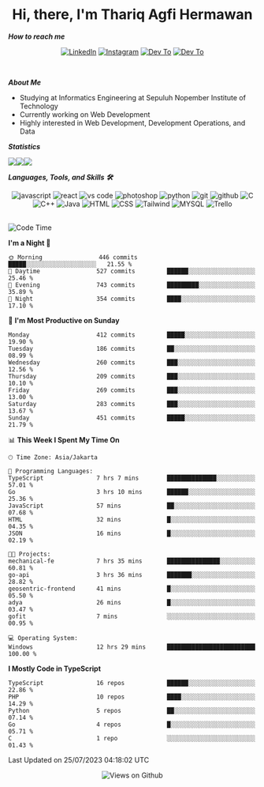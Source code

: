 <div align="center">
  <h1>Hi, there, I'm Thariq Agfi Hermawan</h1>
</div>


***How to reach me***
<p align='center'>
   <a href="https://www.linkedin.com/in/thariqagfihermawan" target="_blank"><img src="https://img.shields.io/badge/LinkedIn-0077B5?style=for-the-badge&logo=linkedin&logoColor=white" alt="LinkedIn"></a>
   <a href="https://www.instagram.com/thoriqagfi" target="_blank"><img src="https://img.shields.io/badge/Instagram-E4405F?style=for-the-badge&logo=instagram&logoColor=white" alt="Instagram"></a>
   <a href="https://medium.com/@thoriq.aghfi60" target="_blank"><img src="https://img.shields.io/badge/Medium-12100E?style=for-the-badge&logo=medium&logoColor=white" alt="Dev To"></a>
   <a href="https://linktr.ee/thoriqagfi" target="_blank"><img src="https://img.shields.io/badge/linktree-1de9b6?style=for-the-badge&logo=linktree&logoColor=white" alt="Dev To"></a>
</p>

<br>

***About Me***
- Studying at Informatics Engineering at Sepuluh Nopember Institute of Technology
- Currently working on Web Development
- Highly interested in Web Development, Development Operations, and Data

***Statistics***

<!-- [![GitHub Streak](http://github-readme-streak-stats.herokuapp.com?user=thoriqagfi&theme=dark)](https://git.io/streak-stats) -->

<div align="center">
  <div style="display: flex;">
    <img src="http://github-readme-streak-stats.herokuapp.com?user=thoriqagfi&theme=chartreuse-dark"/>
    <img src="https://github-readme-stats.vercel.app/api/top-langs/?username=thoriqagfi&layout=compact&&theme=chartreuse-dark&langs_count=8)](https://github.com/thoriqagfi"/>
    <img src="https://github-readme-stats.vercel.app/api?username=thoriqagfi&show_icons=true&theme=chartreuse-dark"/>
  </div>
</div>

<!-- [![Top Langs](https://github-readme-stats.vercel.app/api/top-langs/?username=thoriqagfi&layout=compact&&theme=chartreuse-dark&langs_count=8)](https://github.com/thoriqagfi)
< ![Agfi's GitHub stats](https://github-readme-stats.vercel.app/api?username=thoriqagfi&show_icons=true&theme=chartreuse-dark) -->

***Languages, Tools, and Skills 🛠***

  <div align="center">
    <img src="https://img.shields.io/badge/JavaScript-F7DF1E?style=for-the-badge&logo=javascript&logoColor=black" alt="javascript" />
    <img src="https://img.shields.io/badge/React-61DAFB?style=for-the-badge&logo=react&logoColor=black" alt="react" />
    <img src="https://img.shields.io/badge/vs%20code-007ACC?style=for-the-badge&logo=visual%20studio%20code&logoColor=white" alt="vs code" />
    <img src="https://img.shields.io/badge/adobe%20photoshop-31A8FF?style=for-the-badge&logo=adobe%20photoshop&logoColor=white" alt="photoshop" />
    <img src="https://img.shields.io/badge/python-3776AB?style=for-the-badge&logo=python&logoColor=white" alt="python" />
    <img src="https://img.shields.io/badge/Git-F05032?style=for-the-badge&logo=git&logoColor=white" alt="git" />
    <img src="https://img.shields.io/badge/GitHub-100000?style=for-the-badge&logo=github&logoColor=white" alt="github" />
    <img src="https://img.shields.io/badge/c-%2300599C.svg?style=for-the-badge&logo=c&logoColor=white" alt="C" />
    <img src="https://img.shields.io/badge/c++-%2300599C.svg?style=for-the-badge&logo=c%2B%2B&logoColor=white" alt="C++" />
    <img src="https://img.shields.io/badge/Java-ED8B00?style=for-the-badge&logo=java&logoColor=white" alt="Java"/>
    <img src="https://img.shields.io/badge/HTML5-E34F26?style=for-the-badge&logo=html5&logoColor=white" alt="HTML" />
    <img src="https://img.shields.io/badge/CSS-239120?&style=for-the-badge&logo=css3&logoColor=white" alt ="CSS" />
    <img src="https://img.shields.io/badge/tailwindcss-%2338B2AC.svg?style=for-the-badge&logo=tailwind-css&logoColor=white" alt="Tailwind" />
    <img src="https://img.shields.io/badge/MySQL-00000F?style=for-the-badge&logo=mysql&logoColor=white" alt="MYSQL" />
    <img src="https://img.shields.io/badge/Trello-%23026AA7.svg?style=for-the-badge&logo=Trello&logoColor=white" alt="Trello" />
  </div><br>

<!--START_SECTION:waka-->
![Code Time](http://img.shields.io/badge/Code%20Time-580%20hrs%2050%20mins-blue)

**I'm a Night 🦉** 

```text
🌞 Morning                446 commits         █████░░░░░░░░░░░░░░░░░░░░   21.55 % 
🌆 Daytime                527 commits         ██████░░░░░░░░░░░░░░░░░░░   25.46 % 
🌃 Evening                743 commits         █████████░░░░░░░░░░░░░░░░   35.89 % 
🌙 Night                  354 commits         ████░░░░░░░░░░░░░░░░░░░░░   17.10 % 
```
📅 **I'm Most Productive on Sunday** 

```text
Monday                   412 commits         █████░░░░░░░░░░░░░░░░░░░░   19.90 % 
Tuesday                  186 commits         ██░░░░░░░░░░░░░░░░░░░░░░░   08.99 % 
Wednesday                260 commits         ███░░░░░░░░░░░░░░░░░░░░░░   12.56 % 
Thursday                 209 commits         ███░░░░░░░░░░░░░░░░░░░░░░   10.10 % 
Friday                   269 commits         ███░░░░░░░░░░░░░░░░░░░░░░   13.00 % 
Saturday                 283 commits         ███░░░░░░░░░░░░░░░░░░░░░░   13.67 % 
Sunday                   451 commits         █████░░░░░░░░░░░░░░░░░░░░   21.79 % 
```


📊 **This Week I Spent My Time On** 

```text
🕑︎ Time Zone: Asia/Jakarta

💬 Programming Languages: 
TypeScript               7 hrs 7 mins        ██████████████░░░░░░░░░░░   57.01 % 
Go                       3 hrs 10 mins       ██████░░░░░░░░░░░░░░░░░░░   25.36 % 
JavaScript               57 mins             ██░░░░░░░░░░░░░░░░░░░░░░░   07.68 % 
HTML                     32 mins             █░░░░░░░░░░░░░░░░░░░░░░░░   04.35 % 
JSON                     16 mins             █░░░░░░░░░░░░░░░░░░░░░░░░   02.19 % 

🐱‍💻 Projects: 
mechanical-fe            7 hrs 35 mins       ███████████████░░░░░░░░░░   60.81 % 
go-api                   3 hrs 36 mins       ███████░░░░░░░░░░░░░░░░░░   28.82 % 
geosentric-frontend      41 mins             █░░░░░░░░░░░░░░░░░░░░░░░░   05.50 % 
adya                     26 mins             █░░░░░░░░░░░░░░░░░░░░░░░░   03.47 % 
gofit                    7 mins              ░░░░░░░░░░░░░░░░░░░░░░░░░   00.95 % 

💻 Operating System: 
Windows                  12 hrs 29 mins      █████████████████████████   100.00 % 
```

**I Mostly Code in TypeScript** 

```text
TypeScript               16 repos            ██████░░░░░░░░░░░░░░░░░░░   22.86 % 
PHP                      10 repos            ████░░░░░░░░░░░░░░░░░░░░░   14.29 % 
Python                   5 repos             ██░░░░░░░░░░░░░░░░░░░░░░░   07.14 % 
Go                       4 repos             █░░░░░░░░░░░░░░░░░░░░░░░░   05.71 % 
C                        1 repo              ░░░░░░░░░░░░░░░░░░░░░░░░░   01.43 % 
```




 Last Updated on 25/07/2023 04:18:02 UTC
<!--END_SECTION:waka-->

<div align="center">
<img src="https://komarev.com/ghpvc/?username=thoriqagfi&color=blue" alt="Views on Github" />
</div>